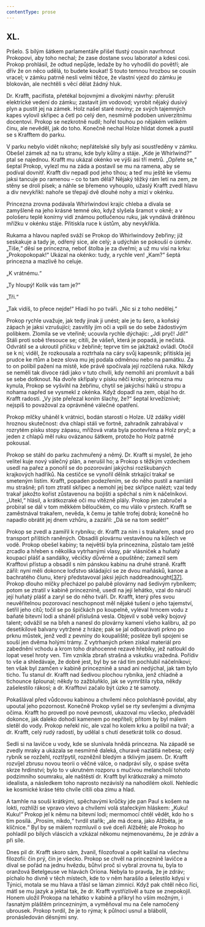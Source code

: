 ```yaml
---
contentType: prose
---
```


## XL.

Pršelo. S bílým šátkem parlamentáře přišel tlustý cousin navrhnout Prokopovi, aby toho nechal; že zase dostane svou laboratoř a kdesi cosi. Prokop prohlásil, že odtud nepůjde, ledaže by ho vyhodili do povětří; ale dřív že on něco udělá, to budete koukat! S touto temnou hrozbou se cousin vracel; v zámku patrně nesli velmi těžce, že vlastní vjezd do zámku je blokován, ale nechtěli s věcí dělat žádný hluk.

Dr. Krafft, pacifista, přetékal bojovnými a divokými návrhy: přerušit elektrické vedení do zámku; zastavit jim vodovod; vyrobit nějaký dusivý plyn a pustit jej na zámek. Holz našel staré noviny; ze svých tajemných kapes vylovil skřipec a četl po celý den, nesmírně podoben univerzitnímu docentovi. Prokop se nezkrotně nudil; hořel touhou po nějakém velikém činu, ale nevěděl, jak do toho. Konečně nechal Holze hlídat domek a pustil se s Krafftem do parku.

V parku nebylo vidět nikoho; nepřátelské síly byly asi soustředěny v zámku. Obešel zámek až na tu stranu, kde byly kůlny a stáje. „Kde je Whirlwind?“ ptal se najednou. Krafft mu ukázal okénko ve výši asi tří metrů. „Opřete se,“ šeptal Prokop, vylezl mu na záda a postavil se mu na ramena, aby se podíval dovnitř. Krafft div nepadl pod jeho tíhou; a teď mu ještě ke všemu jaksi tancuje po ramenou – co to tam dělá? Nějaký těžký rám letí na zem, ze stěny se drolí písek; a náhle se břemeno vyhouplo, užaslý Krafft zvedl hlavu a div nevykřikl: nahoře se třepají dvě dlouhé nohy a mizí v okénku.

Princezna zrovna podávala Whirlwindovi krajíc chleba a dívala se zamyšleně na jeho krásné temné oko, když slyšela šramot v okně; a v pološeru teplé konírny vidí známou potlučenou ruku, jak vyndává drátěnou mřížku v okénku stáje. Přitiskla ruce k ústům, aby nevykřikla.

Rukama a hlavou napřed sváží se Prokop do Whirlwindovy žebřiny; již seskakuje a tady je, odřený sice, ale celý; a udýchán se pokouší o úsměv. „Tiše,“ děsí se princezna, neboť štolba je za dveřmi; a už mu visí na krku: „Prokopokopak!“ Ukázal na okénko: tudy, a rychle ven! „Kam?“ šeptá princezna a mazlivě ho celuje.

„K vrátnému.“

„Ty hloupý! Kolik vás tam je?“

„Tři.“

„Tak vidíš, to přece nejde!“ Hladí ho po tváři. „Nic si z toho nedělej.“

Prokop rychle uvažuje, jak tedy jinak ji unést; ale je tu šero, a koňský zápach je jaksi vzrušující; zasvítily jim oči a vpili se do sebe žádostivým polibkem. Zlomila se ve vteřině; ucouvla rychle dýchajíc: „Jdi pryč! Jdi!“ Stáli proti sobě třesouce se; cítili, že vášeň, která je popadá, je nečistá. Odvrátil se a ukroutil příčku v žebřině; teprve tím se jakžtakž ovládl. Otočil se k ní; viděl, že rozkousala a roztrhala na cáry svůj kapesník; přitiskla jej prudce ke rtům a beze slova mu jej podala odměnou nebo na památku. Za to on políbil pažení na místě, kde právě spočívala její rozčilená ruka. Nikdy se neměli tak divoce rádi jako v tuto chvíli, kdy nemohli ani promluvit a báli se sebe dotknout. Na dvoře skřípaly v písku něčí kroky; princezna mu kynula, Prokop se vyšvihl na žebřinu, chytil se jakýchsi háků u stropu a nohama napřed se vysmekl z okénka. Když dopadl na zem, objal ho dr. Krafft radostí. „Vy jste přeřezal koním šlachy, že?“ šeptal krvežíznivě; nejspíš to považoval za oprávněné válečné opatření.

Prokop mlčky uháněl k vrátnici, bodán starostí o Holze. Už zdálky viděl hroznou skutečnost: dva chlapi stáli ve fortně, zahradník zahrabával v rozrytém písku stopy zápasu, mřížová vrata byla pootevřena a Holz pryč; a jeden z chlapů měl ruku ovázanou šátkem, protože ho Holz patrně pokousal.

Prokop se stáhl do parku zachmuřený a němý. Dr. Krafft si myslel, že jeho velitel kuje nový válečný plán, a nerušil ho; a Prokop s těžkým vzdechem usedl na pařez a ponořil se do pozorování jakýchsi rozškubaných krajkových hadříků. Na cestičce se vynořil dělník strkající trakař se smeteným listím. Krafft, popaden podezřením, se do něho pustil a namlátil mu strašně; při tom ztratil skřipec a nemohl jej bez skřipce nalézt; vzal tedy trakař jakožto kořist zůstavenou na bojišti a spěchal s ním k náčelníkovi. „Utekl,“ hlásil, a krátkozraké oči mu vítězně plály. Prokop jen zabručel a probíral se dál v tom měkkém běloučkém, co mu vlálo v prstech. Krafft se zaměstnával trakařem, nevěda, k čemu je tahle trofej dobrá; konečně ho napadlo obrátit jej dnem vzhůru, a zazářil: „Dá se na tom sedět!“

Prokop se zvedl a zamířil k rybníku; dr. Krafft za ním i s trakařem, snad pro transport příštích raněných. Obsadili plovárnu vestavěnou na kůlech ve vodě. Prokop obešel kabiny; ta největší byla princeznina, zůstalo tam ještě zrcadlo a hřeben s několika vytrhanými vlasy, pár vlásniček a huňatý koupací plášť a sandálky, věcičky důvěrné a opuštěné; zamezil sem Krafftovi přístup a obsadil s ním pánskou kabinu na druhé straně. Krafft zářil: nyní měli dokonce loďstvo skládající se ze dvou maňásků, kanoe a bachratého člunu, který představoval jaksi jejich naddreadnought[\[37\]](./resources/undefined). Prokop dlouho mlčky přecházel po palubě plovárny nad šedivým rybníkem; potom se ztratil v kabině princeznině, usedl na její lehátko, vzal do náručí její huňatý plášť a zaryl se do něho tváří. Dr. Krafft, který přes svou neuvěřitelnou pozorovací neschopnost měl nějaké tušení o jeho tajemství, šetřil jeho citů; točil se po špičkách po koupelně, vyléval hrncem vodu z baňaté bitevní lodi a sháněl příslušná vesla. Objevil v sobě velký bojový talent; odvážil se na břeh a nanesl do plovárny kamení všeho kalibru, až po desetikilové balvany vytržené z hráze; pak se jal odbourávati prkno po prknu můstek, jenž vedl z pevniny do koupaliště; posléze byli spojeni se souší jen dvěma holými trámy. Z vytrhaných prken získal materiál pro zabednění vchodu a krom toho drahocenné rezavé hřebíky, jež natloukl do lopat vesel hroty ven. Tím vznikla zbraň strašná a vskutku vražedná. Pořídiv to vše a shledávaje, že dobré jest, byl by se rád tím pochlubil náčelníkovi; ten však byl zamčen v kabině princeznině a snad ani nedýchal, jak tam bylo ticho. Tu stanul dr. Krafft nad šedivou plochou rybníka, jenž chladně a tichounce šplounal; někdy to zažbluňklo, jak se vymrštila ryba, někdy zašelestilo rákosí; a dr. Krafftovi začalo být úzko z té samoty.

Pokašlával před vůdcovou kabinou a chvílemi něco polohlasně povídal, aby upoutal jeho pozornost. Konečně Prokop vyšel se rty sevřenými a divnýma očima. Krafft ho provedl po nové pevnosti, ukazoval mu všecko, předváděl dokonce, jak daleko dohodí kamenem po nepříteli; přitom by byl málem sletěl do vody. Prokop neřekl nic, ale vzal ho kolem krku a políbil na tvář; a dr. Krafft, celý rudý radostí, by udělal s chutí desetkrát tolik co dosud.

Sedli si na lavičce u vody, kde se slunívala hnědá princezna. Na západě se zvedly mraky a ukázala se nesmírně daleká, churavě nazlátlá nebesa; celý rybník se rozžehl, roztřpytil, rozněžnil bledým a tklivým jasem. Dr. Krafft rozvíjel zbrusu novou teorii o věčné válce, o nadpráví síly, o spáse světa skrze hrdinství; bylo to v ukrutném rozporu s mučivou melancholií tohoto podzimního soumraku, ale naštěstí dr. Krafft byl krátkozraký a mimoto idealista, a následkem toho naprosto nezávislý na nahodilém okolí. Nehledíc ke kosmické kráse této chvíle cítili oba zimu a hlad.

A tamhle na souši krátkými, spěchavými krůčky jde pan Paul s košem na lokti, rozhlíží se vpravo vlevo a chvílemi volá stařeckým hláskem: „Kuku! Kuku!“ Prokop jel k němu na bitevní lodi; mermomocí chtěl vědět, kdo ho s tím posílá. „Prosím, nikdo,“ tvrdil stařík; „ale má dcera, jako Alžběta, je klíčnice.“ Byl by se málem rozmluvil o své dceři Alžbětě; ale Prokop ho pohladil po bílých vláscích a vzkázal někomu nejmenovanému, že je zdráv a při síle.

Dnes pil dr. Krafft skoro sám, žvanil, filozofoval a opět kašlal na všechnu filozofii: čin prý, čin je všecko. Prokop se chvěl na princeznině lavičce a díval se pořád na jednu hvězdu, bůhví proč si vybral zrovna tu, byla to oranžová Betelgeuse ve hlavách Oriona. Nebyla to pravda, že je zdráv; píchalo ho divně v těch místech, kde to v něm harašilo a šelestilo kdysi v Týnici, motala se mu hlava a třásl se láman zimnicí. Když pak chtěl něco říci, mátl se mu jazyk a jektal tak, že dr. Krafft vystřízlivěl a tuze se znepokojil. Honem uložil Prokopa na lehátko v kabině a přikryl ho vším možným, i řasnatým pláštěm princezniným, a vyměňoval mu na čele namočený ubrousek. Prokop tvrdil, že je to rýma; k půlnoci usnul a blábolil, pronásledován děsnými sny.
